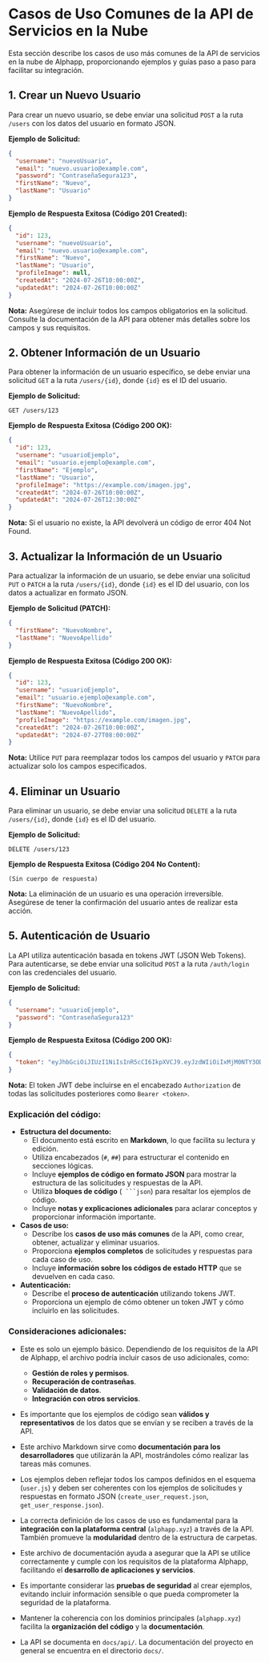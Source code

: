 # Casos de Uso Comunes de la API de Servicios en la Nube

Esta sección describe los casos de uso más comunes de la API de servicios en la nube de Alphapp, proporcionando ejemplos y guías paso a paso para facilitar su integración.

## 1. Crear un Nuevo Usuario

Para crear un nuevo usuario, se debe enviar una solicitud `POST` a la ruta `/users` con los datos del usuario en formato JSON.

**Ejemplo de Solicitud:**

```json
{
  "username": "nuevoUsuario",
  "email": "nuevo.usuario@example.com",
  "password": "ContraseñaSegura123",
  "firstName": "Nuevo",
  "lastName": "Usuario"
}
```

**Ejemplo de Respuesta Exitosa (Código 201 Created):**

```json
{
  "id": 123,
  "username": "nuevoUsuario",
  "email": "nuevo.usuario@example.com",
  "firstName": "Nuevo",
  "lastName": "Usuario",
  "profileImage": null,
  "createdAt": "2024-07-26T10:00:00Z",
  "updatedAt": "2024-07-26T10:00:00Z"
}
```

**Nota:** Asegúrese de incluir todos los campos obligatorios en la solicitud. Consulte la documentación de la API para obtener más detalles sobre los campos y sus requisitos.

## 2. Obtener Información de un Usuario

Para obtener la información de un usuario específico, se debe enviar una solicitud `GET` a la ruta `/users/{id}`, donde `{id}` es el ID del usuario.

**Ejemplo de Solicitud:**

```
GET /users/123
```

**Ejemplo de Respuesta Exitosa (Código 200 OK):**

```json
{
  "id": 123,
  "username": "usuarioEjemplo",
  "email": "usuario.ejemplo@example.com",
  "firstName": "Ejemplo",
  "lastName": "Usuario",
  "profileImage": "https://example.com/imagen.jpg",
  "createdAt": "2024-07-26T10:00:00Z",
  "updatedAt": "2024-07-26T12:30:00Z"
}
```

**Nota:** Si el usuario no existe, la API devolverá un código de error 404 Not Found.

## 3. Actualizar la Información de un Usuario

Para actualizar la información de un usuario, se debe enviar una solicitud `PUT` o `PATCH` a la ruta `/users/{id}`, donde `{id}` es el ID del usuario, con los datos a actualizar en formato JSON.

**Ejemplo de Solicitud (PATCH):**

```json
{
  "firstName": "NuevoNombre",
  "lastName": "NuevoApellido"
}
```

**Ejemplo de Respuesta Exitosa (Código 200 OK):**

```json
{
  "id": 123,
  "username": "usuarioEjemplo",
  "email": "usuario.ejemplo@example.com",
  "firstName": "NuevoNombre",
  "lastName": "NuevoApellido",
  "profileImage": "https://example.com/imagen.jpg",
  "createdAt": "2024-07-26T10:00:00Z",
  "updatedAt": "2024-07-27T08:00:00Z"
}
```

**Nota:** Utilice `PUT` para reemplazar todos los campos del usuario y `PATCH` para actualizar solo los campos especificados.

## 4. Eliminar un Usuario

Para eliminar un usuario, se debe enviar una solicitud `DELETE` a la ruta `/users/{id}`, donde `{id}` es el ID del usuario.

**Ejemplo de Solicitud:**

```
DELETE /users/123
```

**Ejemplo de Respuesta Exitosa (Código 204 No Content):**

```
(Sin cuerpo de respuesta)
```

**Nota:** La eliminación de un usuario es una operación irreversible. Asegúrese de tener la confirmación del usuario antes de realizar esta acción.

## 5. Autenticación de Usuario

La API utiliza autenticación basada en tokens JWT (JSON Web Tokens). Para autenticarse, se debe enviar una solicitud `POST` a la ruta `/auth/login` con las credenciales del usuario.

**Ejemplo de Solicitud:**

```json
{
  "username": "usuarioEjemplo",
  "password": "ContraseñaSegura123"
}
```

**Ejemplo de Respuesta Exitosa (Código 200 OK):**

```json
{
  "token": "eyJhbGciOiJIUzI1NiIsInR5cCI6IkpXVCJ9.eyJzdWIiOiIxMjM0NTY3ODkwIiwibmFtZSI6IkpvaG4gRG9lIiwiaWF0IjoxNTE2MjM5MDIyfQ.SflKxwRJSMeKKF2QT4fwpMeJf36POk6yJV_adQssw5c"
}
```

**Nota:** El token JWT debe incluirse en el encabezado `Authorization` de todas las solicitudes posteriores como `Bearer <token>`.


### Explicación del código:

*   **Estructura del documento:**
    *   El documento está escrito en **Markdown**, lo que facilita su lectura y edición.
    *   Utiliza encabezados (`#`, `##`) para estructurar el contenido en secciones lógicas.
    *   Incluye **ejemplos de código en formato JSON** para mostrar la estructura de las solicitudes y respuestas de la API.
    *   Utiliza **bloques de código** (` ```json`) para resaltar los ejemplos de código.
    *   Incluye **notas y explicaciones adicionales** para aclarar conceptos y proporcionar información importante.
*   **Casos de uso:**
    *   Describe los **casos de uso más comunes** de la API, como crear, obtener, actualizar y eliminar usuarios.
    *   Proporciona **ejemplos completos** de solicitudes y respuestas para cada caso de uso.
    *   Incluye **información sobre los códigos de estado HTTP** que se devuelven en cada caso.
*   **Autenticación:**
    *   Describe el **proceso de autenticación** utilizando tokens JWT.
    *   Proporciona un ejemplo de cómo obtener un token JWT y cómo incluirlo en las solicitudes.

### Consideraciones adicionales:

*   Este es solo un ejemplo básico. Dependiendo de los requisitos de la API de Alphapp, el archivo podría incluir casos de uso adicionales, como:
    *   **Gestión de roles y permisos**.
    *   **Recuperación de contraseñas**.
    *   **Validación de datos**.
    *   **Integración con otros servicios**.

*   Es importante que los ejemplos de código sean **válidos y representativos** de los datos que se envían y se reciben a través de la API.
*   Este archivo Markdown sirve como **documentación para los desarrolladores** que utilizarán la API, mostrándoles cómo realizar las tareas más comunes.
*   Los ejemplos deben reflejar todos los campos definidos en el esquema (`user.js`) y deben ser coherentes con los ejemplos de solicitudes y respuestas en formato JSON (`create_user_request.json`, `get_user_response.json`).
*   La correcta definición de los casos de uso es fundamental para la **integración con la plataforma central** (`alphapp.xyz`) a través de la API. También promueve la **modularidad** dentro de la estructura de carpetas.
*   Este archivo de documentación ayuda a asegurar que la API se utilice correctamente y cumple con los requisitos de la plataforma Alphapp, facilitando el **desarrollo de aplicaciones y servicios**.
*   Es importante considerar las **pruebas de seguridad** al crear ejemplos, evitando incluir información sensible o que pueda comprometer la seguridad de la plataforma.
*   Mantener la coherencia con los dominios principales (`alphapp.xyz`) facilita la **organización del código** y la **documentación**.
*   La API se documenta en `docs/api/`. La documentación del proyecto en general se encuentra en el directorio `docs/`.
